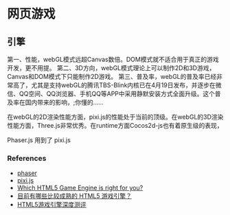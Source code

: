 # 网页游戏

## 引擎

第一、性能，webGL模式远超Canvas数倍。DOM模式就不适合用于真正的游戏开发，更不用提。
第二、3D方向，webGL模式理论上可以制作2D和3D游戏，Canvas和DOM模式下只能制作2D游戏。
第三、普及率，webGL的普及率已经非常高了，尤其是支持webGL的腾讯TBS-Blink内核已在4月19日发布，并逐步在微信、QQ空间、QQ浏览器、手机QQ等APP中采用静默安装方式全面升级。这个普及率在国内带来的影响，;你懂的……

在webGL的2D渲染性能方面，pixi.js的性能处于当前的顶级。在webGL的3D渲染性能方面，Three.js非常优秀。在runtime方面Cocos2d-js也有着原生级的表现，

Phaser.js 用到了 pixi.js

### References

* [phaser](https://github.com/photonstorm/phaser)
* [pixi.js](https://github.com/pixijs/pixi.js)
* [Which HTML5 Game Engine is right for you?](https://html5gameengine.com/)
* [目前有哪些比较成熟的 HTML5 游戏引擎？](https://www.zhihu.com/question/20079322)
* [HTML5游戏引擎深度测评](http://www.jianshu.com/p/0469cd7b1711)
